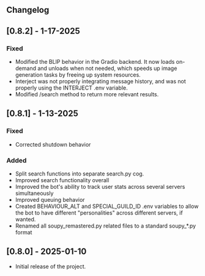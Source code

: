 ## Changelog

## [0.8.2] - 1-17-2025
### Fixed
- Modified the BLIP behavior in the Gradio backend.  It now loads on-demand and unloads when not needed, which speeds up image generation tasks by freeing up system resources.
- Interject was not properly integrating message history, and was not properly using the INTERJECT .env variable.
- Modified /search method to return more relevant results.

## [0.8.1] - 1-13-2025
### Fixed
- Corrected shutdown behavior

### Added
- Split search functions into separate search.py cog.
- Improved search functionality overall
- Improved the bot's ability to track user stats across several servers simultaneously
- Improved queuing behavior
- Created BEHAVIOUR_ALT and SPECIAL_GUILD_ID .env variables to allow the bot to have different "personalities" across different servers, if wanted.
- Renamed all soupy_remastered.py related files to a standard soupy_*.py format

## [0.8.0] - 2025-01-10
- Initial release of the project.
